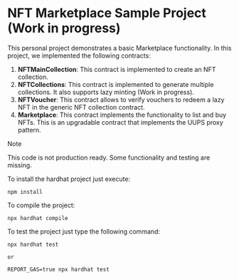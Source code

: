 # NFT Marketplace Sample Project (Work in progress)

This personal project demonstrates a basic Marketplace functionality. In this project, we implemented the following contracts:

1. **NFTMainCollection**: This contract is implemented to create an NFT collection. 
2. **NFTCollections**: This contract is implemented to generate multiple collections. It also supports lazy minting (Work in progress).
2. **NFTVoucher**: This contract allows to verify vouchers to redeem a lazy NFT in the generic NFT collection contract.
3. **Marketplace**: This contract implements the functionality to list and buy NFTs. This is an upgradable contract that implements the UUPS proxy pattern. 

> [!NOTE]
> This code is not production ready. Some functionality and testing are missing. 


To install the hardhat project just execute:
```
npm install
```

To compile the project:
```
npx hardhat compile
```

To test the project just type the following command:
```shell
npx hardhat test

or

REPORT_GAS=true npx hardhat test
```